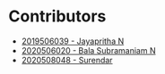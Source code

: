 # **Contributors**

<!-- "- [Regno-Name](Your Github URL)" -->
<!-- Add your name in-between according to your regno ascending order i.e Lower Regno to Higher Regno-->

- [2019506039 - Jayapritha N](https://github.com/coding-geek21)
- [2020506020 - Bala Subramaniam N](https://github.com/bala418)
- [2020508048 - Surendar](https://github.com/SurendarSingh)
